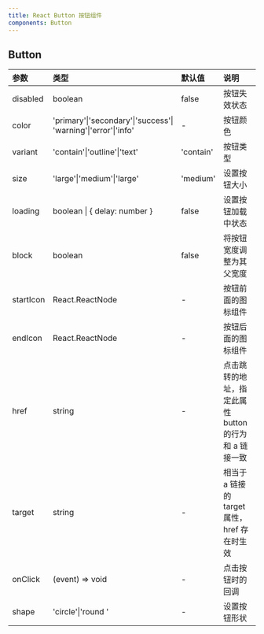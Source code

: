 ```yaml
---
title: React Button 按钮组件
components: Button
---
```


## Button

<!-- prettier-ignore-start -->
| 参数     | 类型    | 默认值 | 说明         |
| :------- | :------ | :----- | :----------- |
| disabled | boolean | false  | 按钮失效状态 |
| color | 'primary'&#124;'secondary'&#124;'success'&#124;<br>'warning'&#124;'error'&#124;'info' | - | 按钮颜色 |
| variant | 'contain'&#124;'outline'&#124;'text' | 'contain' | 按钮类型 |
| size | 'large'&#124;'medium'&#124;'large' | 'medium' | 设置按钮大小 |
| loading | boolean &#124; { delay: number } | false | 设置按钮加载中状态 |
| block | boolean | false | 将按钮宽度调整为其父宽度 |
| startIcon | React.ReactNode | - | 按钮前面的图标组件 |
| endIcon | React.ReactNode | - | 按钮后面的图标组件 |
| href | string | - | 点击跳转的地址，指定此属性 button 的行为和 a 链接一致 |
| target | string | - | 相当于 a 链接的 target 属性，href 存在时生效 |
| onClick | (event) => void | - | 点击按钮时的回调 |
| shape | 'circle'&#124;'round ' | - | 设置按钮形状 |
<!-- prettier-ignore-end -->
